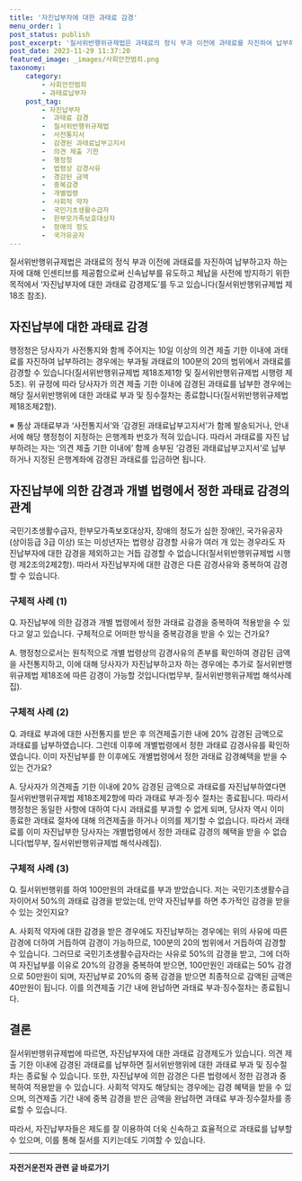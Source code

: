 ```yaml
---
title: '자진납부자에 대한 과태료 감경'
menu_order: 1
post_status: publish
post_excerpt: '질서위반행위규제법은 과태료의 정식 부과 이전에 과태료를 자진하여 납부하고자 하는 자에 대해 인센티브를 제공함으로써 신속납부를 유도하고 체납을 사전에 방지하기 위한 목적에서  자진납부자에 대한 과태료 감경제도 를 두고 있습니다 질서위반행위규제법 제18조 참조 .'
post_date: 2023-11-29 11:37:20
featured_image: _images/사회안전범죄.png
taxonomy:
    category:
        - 사회안전범죄
        - 과태료납부자
    post_tag:
        - 자진납부자
        -  과태료 감경
        -  질서위반행위규제법
        -  사전통지서
        -  감경된 과태료납부고지서
        -  의견 제출 기한
        -  행정청
        -  법령상 감경사유
        -  경감된 금액
        -  중복감경
        -  개별법령
        -  사회적 약자
        -  국민기초생활수급자
        -  한부모가족보호대상자
        -  장애의 정도
        -  국가유공자
---
```



질서위반행위규제법은 과태료의 정식 부과 이전에 과태료를 자진하여 납부하고자 하는 자에 대해 인센티브를 제공함으로써 신속납부를 유도하고 체납을 사전에 방지하기 위한 목적에서 ‘자진납부자에 대한 과태료 감경제도’를 두고 있습니다(질서위반행위규제법 제18조 참조).

## 자진납부에 대한 과태료 감경

행정청은 당사자가 사전통지와 함께 주어지는 10일 이상의 의견 제출 기한 이내에 과태료를 자진하여 납부하려는 경우에는 부과될 과태료의 100분의 20의 범위에서 과태료를 감경할 수 있습니다(질서위반행위규제법 제18조제1항 및 질서위반행위규제법 시행령 제5조). 위 규정에 따라 당사자가 의견 제출 기한 이내에 감경된 과태료를 납부한 경우에는 해당 질서위반행위에 대한 과태료 부과 및 징수절차는 종료합니다(질서위반행위규제법 제18조제2항).

※ 통상 과태료부과 ‘사전통지서’와 ‘감경된 과태료납부고지서’가 함께 발송되거나, 안내서에 해당 행정청이 지정하는 은행계좌 번호가 적혀 있습니다. 따라서 과태료를 자진 납부하려는 자는 ‘의견 제출 기한 이내에’ 함께 송부된 ‘감경된 과태료납부고지서’로 납부하거나 지정된 은행계좌에 감경된 과태료를 입금하면 됩니다.

## 자진납부에 의한 감경과 개별 법령에서 정한 과태료 감경의 관계

국민기초생활수급자, 한부모가족보호대상자, 장애의 정도가 심한 장애인, 국가유공자(상이등급 3급 이상) 또는 미성년자는 법령상 감경할 사유가 여러 개 있는 경우라도 자진납부자에 대한 감경을 제외하고는 거듭 감경할 수 없습니다(질서위반행위규제법 시행령 제2조의2제2항). 따라서 자진납부자에 대한 감경은 다른 감경사유와 중복하여 감경할 수 있습니다.

### 구체적 사례 (1)
Q. 자진납부에 의한 감경과 개별 법령에서 정한 과태료 감경을 중복하여 적용받을 수 있다고 알고 있습니다. 구체적으로 어떠한 방식을 중복감경을 받을 수 있는 건가요?

A. 행정청으로서는 원칙적으로 개별 법령상의 감경사유의 존부를 확인하여 경감된 금액을 사전통지하고, 이에 대해 당사자가 자진납부하고자 하는 경우에는 추가로 질서위반행위규제법 제18조에 따른 감경이 가능할 것입니다(법무부, 질서위반행위규제법 해석사례집).

### 구체적 사례 (2)
Q. 과태료 부과에 대한 사전통지를 받은 후 의견제출기한 내에 20% 감경된 금액으로 과태료를 납부하였습니다. 그런데 이후에 개별법령에서 정한 과태료 감경사유를 확인하였습니다. 이미 자진납부를 한 이후에도 개별법령에서 정한 과태료 감경혜택을 받을 수 있는 건가요?

A. 당사자가 의견제출 기한 이내에 20% 감경된 금액으로 과태료를 자진납부하였다면 질서위반행위규제법 제18조제2항에 따라 과태료 부과·징수 절차는 종료됩니다. 따라서 행정청은 동일한 사항에 대하여 다시 과태료를 부과할 수 없게 되며, 당사자 역시 이미 종료한 과태료 절차에 대해 의견제출을 하거나 이의를 제기할 수 없습니다. 따라서 과태료를 이미 자진납부한 당사자는 개별법령에서 정한 과태료 감경의 혜택을 받을 수 없습니다(법무부, 질서위반행위규제법 해석사례집).

### 구체적 사례 (3)
Q. 질서위반행위를 하여 100만원의 과태료를 부과 받았습니다. 저는 국민기초생활수급자이어서 50%의 과태료 감경을 받았는데, 만약 자진납부를 하면 추가적인 감경을 받을 수 있는 것인지요?

A. 사회적 약자에 대한 감경을 받은 경우에도 자진납부하는 경우에는 위의 사유에 따른 감경에 더하여 거듭하여 감경이 가능하므로, 100분의 20의 범위에서 거듭하여 감경할 수 있습니다. 그러므로 국민기초생활수급자라는 사유로 50%의 감경을 받고, 그에 더하여 자진납부를 이유로 20%의 감경을 중복하여 받으면, 100만원인 과태료는 50% 감경으로 50만원이 되며, 자진납부로 20%의 중복 감경을 받으면 최종적으로 감액된 금액은 40만원이 됩니다. 이를 의견제출 기간 내에 완납하면 과태료 부과·징수절차는 종료됩니다.

## 결론

질서위반행위규제법에 따르면, 자진납부자에 대한 과태료 감경제도가 있습니다. 의견 제출 기한 이내에 감경된 과태료를 납부하면 질서위반행위에 대한 과태료 부과 및 징수절차는 종료될 수 있습니다. 또한, 자진납부에 의한 감경은 다른 법령에서 정한 감경과 중복하여 적용받을 수 있습니다. 사회적 약자도 해당되는 경우에는 감경 혜택을 받을 수 있으며, 의견제출 기간 내에 중복 감경을 받은 금액을 완납하면 과태료 부과·징수절차를 종료할 수 있습니다.

따라서, 자진납부자들은 제도를 잘 이용하여 더욱 신속하고 효율적으로 과태료를 납부할 수 있으며, 이를 통해 질서를 지키는데도 기여할 수 있습니다.
<!-- wp:separator -->
<hr class="wp-block-separator has-alpha-channel-opacity"/>
<!-- /wp:separator -->

<!-- wp:group {"backgroundColor":"base","layout":{"type":"constrained"}} -->
<div class="wp-block-group has-base-background-color has-background"><!-- wp:paragraph {"align":"center","fontSize":"medium"} -->
<p class="has-text-align-center has-large-font-size"><strong>자전거운전자 관련 글 바로가기</strong></p>
<!-- /wp:paragraph -->


<!-- wp:latest-posts
{"categories":[{"id":1713,"count":19,"description":"","link":"https://uknowlaw.com/category/%ec%9e%90%ec%a0%84%ea%b1%b0%ec%9a%b4%ec%a0%84%ec%9e%90/","name":"자전거운전자","slug":"자전거운전자","taxonomy":"category","parent":0,"meta":[],"_links":{"self":[{"href":"https://uknowlaw.com/wp-json/wp/v2/categories/1713"}],"collection":[{"href":"https://uknowlaw.com/wp-json/wp/v2/categories"}],"about":[{"href":"https://uknowlaw.com/wp-json/wp/v2/taxonomies/category"}],"wp:post_type":[{"href":"https://uknowlaw.com/wp-json/wp/v2/posts?categories=1713"}],"curies":[{"name":"wp","href":"https://api.w.org/{rel}","templated":true}]}}],"postsToShow":100,"excerptLength":28,"postLayout":"grid","columns":2,"featuredImageAlign":"left","featuredImageSizeSlug":"large","fontSize":"small"} /--></div>
<!-- /wp:group -->